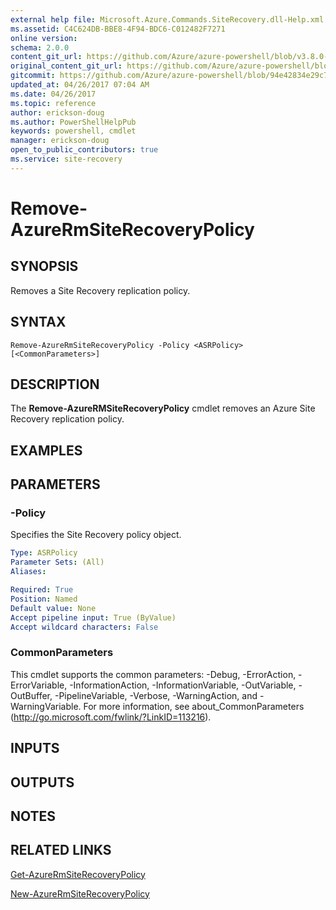 ```yaml
---
external help file: Microsoft.Azure.Commands.SiteRecovery.dll-Help.xml
ms.assetid: C4C624DB-BBE8-4F94-BDC6-C012482F7271
online version:
schema: 2.0.0
content_git_url: https://github.com/Azure/azure-powershell/blob/v3.8.0-April2017/src/ResourceManager/SiteRecovery/Commands.SiteRecovery/help/Remove-AzureRmSiteRecoveryPolicy.md
original_content_git_url: https://github.com/Azure/azure-powershell/blob/v3.8.0-April2017/src/ResourceManager/SiteRecovery/Commands.SiteRecovery/help/Remove-AzureRmSiteRecoveryPolicy.md
gitcommit: https://github.com/Azure/azure-powershell/blob/94e42834e29c78cafba9e3f1e99e14af92561036
updated_at: 04/26/2017 07:04 AM
ms.date: 04/26/2017
ms.topic: reference
author: erickson-doug
ms.author: PowerShellHelpPub
keywords: powershell, cmdlet
manager: erickson-doug
open_to_public_contributors: true
ms.service: site-recovery
---
```


# Remove-AzureRmSiteRecoveryPolicy

## SYNOPSIS
Removes a Site Recovery replication policy.

## SYNTAX

```
Remove-AzureRmSiteRecoveryPolicy -Policy <ASRPolicy> [<CommonParameters>]
```

## DESCRIPTION
The **Remove-AzureRMSiteRecoveryPolicy** cmdlet removes an Azure Site Recovery replication policy.

## EXAMPLES

## PARAMETERS

### -Policy
Specifies the Site Recovery policy object.

```yaml
Type: ASRPolicy
Parameter Sets: (All)
Aliases: 

Required: True
Position: Named
Default value: None
Accept pipeline input: True (ByValue)
Accept wildcard characters: False
```

### CommonParameters
This cmdlet supports the common parameters: -Debug, -ErrorAction, -ErrorVariable, -InformationAction, -InformationVariable, -OutVariable, -OutBuffer, -PipelineVariable, -Verbose, -WarningAction, and -WarningVariable. For more information, see about_CommonParameters (http://go.microsoft.com/fwlink/?LinkID=113216).

## INPUTS

## OUTPUTS

## NOTES

## RELATED LINKS

[Get-AzureRmSiteRecoveryPolicy](./Get-AzureRmSiteRecoveryPolicy.md)

[New-AzureRmSiteRecoveryPolicy](./New-AzureRmSiteRecoveryPolicy.md)
